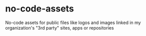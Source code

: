 # no-code-assets
No-code assets for public files like logos and images linked in my organization's "3rd party" sites, apps or repositories
